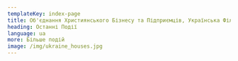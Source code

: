 ```yaml
---
templateKey: index-page
title: Об'єднання Християнського Бізнесу та Підприємців, Українська Філія
heading: Останні Події
language: ua
more: Більше подій
image: /img/ukraine_houses.jpg
---
```

